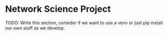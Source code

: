 # Network Science Project


TODO: Write this section, consider if we want to use a venv or just pip install our own stuff as we develop.